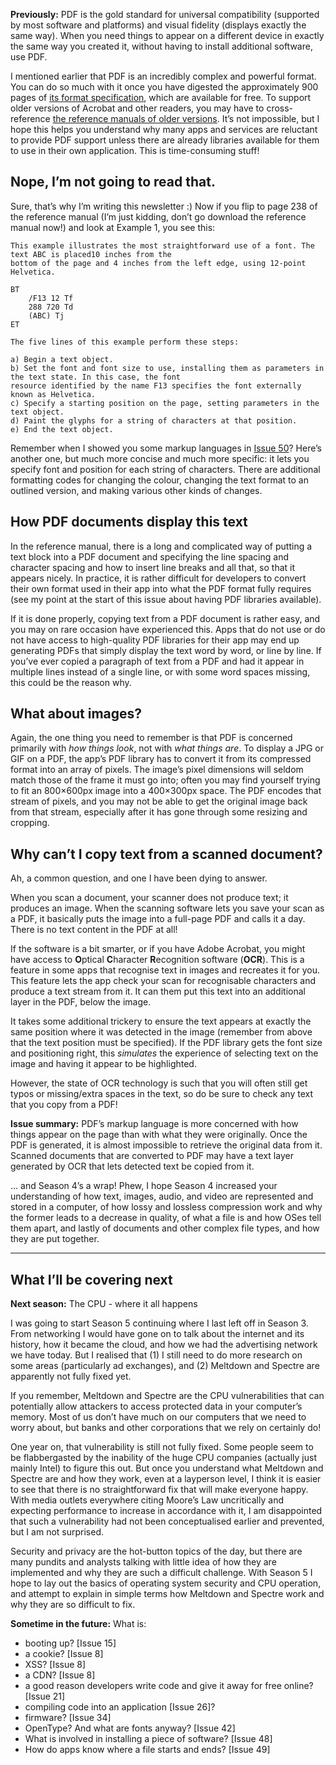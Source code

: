 **Previously:** PDF is the gold standard for universal compatibility (supported by most software and platforms) and visual fidelity (displays exactly the same way). When you need things to appear on a different device in exactly the same way you created it, without having to install additional software, use PDF.

I mentioned earlier that PDF is an incredibly complex and powerful format. You can do so much with it once you have digested the approximately 900 pages of [its format specification](https://www.adobe.com/devnet/pdf/pdf_reference.html), which are available for free. To support older versions of Acrobat and other readers, you may have to cross-reference [the reference manuals of older versions](https://mpdf.github.io/reference/pdf-files-adobe/pdf-reference.html). It’s not impossible, but I hope this helps you understand why many apps and services are reluctant to provide PDF support unless there are already libraries available for them to use in their own application. This is time-consuming stuff!

## Nope, I’m not going to read that.

Sure, that’s why I’m writing this newsletter :) Now if you flip to page 238 of the reference manual (I’m just kidding, don’t go download the reference manual now!) and look at Example 1, you see this:

```
This example illustrates the most straightforward use of a font. The text ABC is placed10 inches from the
bottom of the page and 4 inches from the left edge, using 12-point Helvetica.

BT
    /F13 12 Tf
    288 720 Td
    (ABC) Tj
ET

The five lines of this example perform these steps:

a) Begin a text object.
b) Set the font and font size to use, installing them as parameters in the text state. In this case, the font
resource identified by the name F13 specifies the font externally known as Helvetica.
c) Specify a starting position on the page, setting parameters in the text object.
d) Paint the glyphs for a string of characters at that position.
e) End the text object.
```

Remember when I showed you some markup languages in [Issue 50](https://buttondown.email/laymansguide/archive/lmg-s4-issue-50-complex-file-formats-and-the-document/)? Here’s another one, but much more concise and much more specific: it lets you specify font and position for each string of characters. There are additional formatting codes for changing the colour, changing the text format to an outlined version, and making various other kinds of changes.

## How PDF documents display this text

In the reference manual, there is a long and complicated way of putting a text block into a PDF document and specifying the line spacing and character spacing and how to insert line breaks and all that, so that it appears nicely. In practice, it is rather difficult for developers to convert their own format used in their app into what the PDF format fully requires (see my point at the start of this issue about having PDF libraries available).

If it is done properly, copying text from a PDF document is rather easy, and you may on rare occasion have experienced this. Apps that do not use or do not have access to high-quality PDF libraries for their app may end up generating PDFs that simply display the text word by word, or line by line. If you’ve ever copied a paragraph of text from a PDF and had it appear in multiple lines instead of a single line, or with some word spaces missing, this could be the reason why.

## What about images?

Again, the one thing you need to remember is that PDF is concerned primarily with *how things look*, not with *what things are*. To display a JPG or GIF on a PDF, the app’s PDF library has to convert it from its compressed format into an array of pixels. The image’s pixel dimensions will seldom match those of the frame it must go into; often you may find yourself trying to fit an 800×600px image into a 400×300px space. The PDF encodes that stream of pixels, and you may not be able to get the original image back from that stream, especially after it has gone through some resizing and cropping.

## Why can’t I copy text from a scanned document?

Ah, a common question, and one I have been dying to answer.

When you scan a document, your scanner does not produce text; it produces an image. When the scanning software lets you save your scan as a PDF, it basically puts the image into a full-page PDF and calls it a day. There is no text content in the PDF at all!

If the software is a bit smarter, or if you have Adobe Acrobat, you might have access to **O**ptical **C**haracter **R**ecognition software (**OCR**). This is a feature in some apps that recognise text in images and recreates it for you. This feature lets the app check your scan for recognisable characters and produce a text stream from it. It can them put this text into an additional layer in the PDF, below the image.

It takes some additional trickery to ensure the text appears at exactly the same position where it was detected in the image (remember from above that the text position must be specified). If the PDF library gets the font size and positioning right, this *simulates* the experience of selecting text on the image and having it appear to be highlighted.

However, the state of OCR technology is such that you will often still get typos or missing/extra spaces in the text, so do be sure to check any text that you copy from a PDF!

**Issue summary:** PDF’s markup language is more concerned with how things appear on the page than with what they were originally. Once the PDF is generated, it is almost impossible to retrieve the original data from it. Scanned documents that are converted to PDF may have a text layer generated by OCR that lets detected text be copied from it.

… and Season 4’s a wrap! Phew, I hope Season 4 increased your understanding of how text, images, audio, and video are represented and stored in a computer, of how lossy and lossless compression work and why the former leads to a decrease in quality, of what a file is and how OSes tell them apart, and lastly of documents and other complex file types, and how they are put together.

-----

## What I’ll be covering next

**Next season:** The CPU - where it all happens

I was going to start Season 5 continuing where I last left off in Season 3. From networking I would have gone on to talk about the internet and its history, how it became the cloud, and how we had the advertising network we have today. But I realised that (1) I still need to do more research on some areas (particularly ad exchanges), and (2) Meltdown and Spectre are apparently not fully fixed yet.

If you remember, Meltdown and Spectre are the CPU vulnerabilities that can potentially allow attackers to access protected data in your computer’s memory. Most of us don’t have much on our computers that we need to worry about, but banks and other corporations that we rely on certainly do!

One year on, that vulnerability is still not fully fixed. Some people seem to be flabbergasted by the inability of the huge CPU companies (actually just mainly Intel) to figure this out. But once you understand what Meltdown and Spectre are and how they work, even at a layperson level, I think it is easier to see that there is no straightforward fix that will make everyone happy. With media outlets everywhere citing Moore’s Law uncritically and expecting performance to increase in accordance with it, I am disappointed that such a vulnerability had not been conceptualised earlier and prevented, but I am not surprised.

Security and privacy are the hot-button topics of the day, but there are many pundits and analysts talking with little idea of how they are implemented and why they are such a difficult challenge. With Season 5 I hope to lay out the basics of operating system security and CPU operation, and attempt to explain in simple terms how Meltdown and Spectre work and why they are so difficult to fix.

**Sometime in the future:** What is:

- booting up? [Issue 15]
- a cookie? [Issue 8]
- XSS? [Issue 8]
- a CDN? [Issue 8]
- a good reason developers write code and give it away for free online? [Issue 21]
- compiling code into an application [Issue 26]?
- firmware? [Issue 34]
- OpenType? And what are fonts anyway? [Issue 42]
- What is involved in installing a piece of software? [Issue 48]
- How do apps know where a file starts and ends? [Issue 49]

